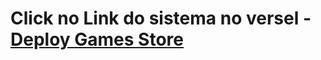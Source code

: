<h1> Click no Link do sistema no versel - <a href="https://games-store-chi.vercel.app/" target="_blank" >Deploy Games Store</a></h1>

